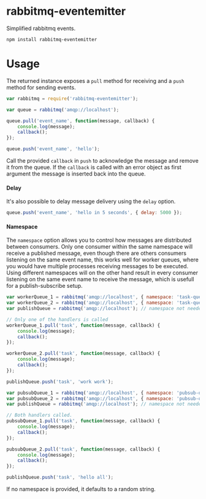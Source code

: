 # rabbitmq-eventemitter

Simplified rabbitmq events.

	npm install rabbitmq-eventemitter

# Usage

The returned instance exposes a `pull` method for receiving and a `push` method for sending events.

```javascript
var rabbitmq = require('rabbitmq-eventemitter');

var queue = rabbitmq('amqp://localhost');

queue.pull('event_name', function(message, callback) {
	console.log(message);
	callback();
});

queue.push('event_name', 'hello');
```

Call the provided `callback` in `push` to acknowledge the message and remove it from the queue. If the `callback` is called with an error object as first argument the message is inserted back into the queue.

#### Delay

It's also possible to delay message delivery using the `delay` option.

```javascript
queue.push('event_name', 'hello in 5 seconds', { delay: 5000 });
```

#### Namespace

The `namespace` option allows you to control how messages are distributed between consumers. Only one consumer within the same namespace will receive a published message, even though there are others consumers listening on the same event name, this works well for worker queues, where you would have multiple processes receiving messages to be executed. Using different namespaces will on the other hand result in every consumer listening on the same event name to receive the message, which is usefull for a publish-subscribe setup.

```javascript
var workerQueue_1 = rabbitmq('amqp://localhost', { namespace: 'task-queue' });
var workerQueue_2 = rabbitmq('amqp://localhost', { namespace: 'task-queue' });
var publishQueue = rabbitmq('amqp://localhost'); // namespace not needed when publishing

// Only one of the handlers is called
workerQueue_1.pull('task', function(message, callback) {
	console.log(message);
	callback();
});

workerQueue_2.pull('task', function(message, callback) {
	console.log(message);
	callback();
});

publishQueue.push('task', 'work work');
```

```javascript
var pubsubQueue_1 = rabbitmq('amqp://localhost', { namespace: 'pubsub-queue-1' });
var pubsubQueue_2 = rabbitmq('amqp://localhost', { namespace: 'pubsub-queue-2' });
var publishQueue = rabbitmq('amqp://localhost'); // namespace not needed when publishing

// Both handlers called.
pubsubQueue_1.pull('task', function(message, callback) {
	console.log(message);
	callback();
});

pubsubQueue_2.pull('task', function(message, callback) {
	console.log(message);
	callback();
});

publishQueue.push('task', 'hello all');
```

If no namespace is provided, it defaults to a random string.
